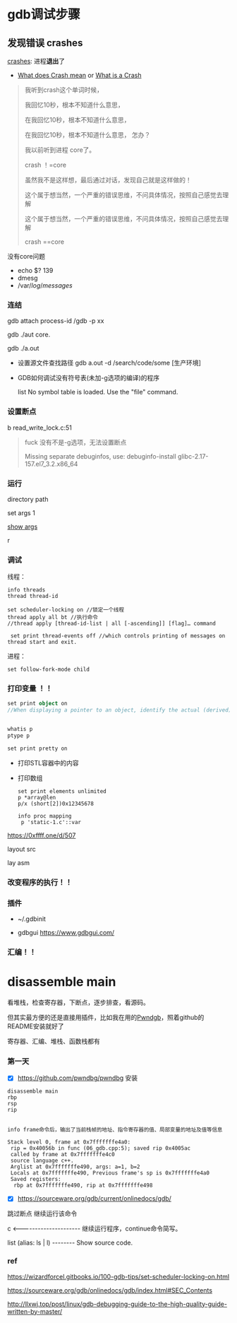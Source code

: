 # gdb调试步骤

## 发现错误  crashes



 [crashes](https://en.wikipedia.org/wiki/Crash_(computing)): 进程**退出**了

- [What does Crash mean](https://www.techopedia.com/definition/13399/crash) or [What is a Crash](https://www.techopedia.com/definition/13399/crash)

> 我听到crash这个单词时候，
>
> 我回忆10秒，根本不知道什么意思，
>
> 在我回忆10秒，根本不知道什么意思，
>
> 在我回忆10秒，根本不知道什么意思， 怎办？
>
> 我以前听到进程 core了。
>
> crash ！=core
>
> 虽然我不是这样想，最后通过对话，发现自己就是这样做的！
>
> 
>
> 这个属于想当然，一个严重的错误思维，不问具体情况，按照自己感觉去理解
>
> 这个属于想当然，一个严重的错误思维，不问具体情况，按照自己感觉去理解
>
> crash ==core



没有core问题

- echo $? 139  
- dmesg 
- /var/*log*/*messages*







### 连结



gdb attach process-id /gdb -p xx

gdb ./aut  core.

gdb ./a.out



- 设置源文件查找路径 gdb  a.out -d /search/code/some [生产环境]

- GDB如何调试没有符号表(未加-g选项的编译)的程序

  list
  No symbol table is loaded.  Use the "file" command.
  
  

### 设置断点



b read_write_lock.c:51



> fuck 没有不是-g选项，无法设置断点
>
> Missing separate debuginfos, use: debuginfo-install glibc-2.17-157.el7_3.2.x86_64

### 运行

 directory  path

set args 1

[show args](https://sourceware.org/gdb/onlinedocs/gdb/Arguments.html#Arguments)

r

### 调试

线程：

```shell
info threads
thread thread-id

set scheduler-locking on //锁定一个线程
thread apply all bt //执行命令 
//thread apply [thread-id-list | all [-ascending]] [flag]… command

 set print thread-events off //which controls printing of messages on thread start and exit.
```



进程：

```
set follow-fork-mode child
```

### 打印变量 ！！

```scala
set print object on 
//When displaying a pointer to an object, identify the actual (derived) type of the object rather than the declared type, using the virtual function table


whatis p
ptype p

set print pretty on
```



- 打印STL容器中的内容

- 打印数组

  ```
  set print elements unlimited
  p *array@len
  p/x (short[2])0x12345678
   
  info proc mapping
   p 'static-1.c'::var
  ```





https://0xffff.one/d/507



layout src



lay asm

### 改变程序的执行！！

### 插件

- ~/.gdbinit 

- gdbgui https://www.gdbgui.com/

  

### 汇编！！

# disassemble main 





看堆栈，检查寄存器，下断点，逐步排查，看源码。



但其实最方便的还是直接用插件，比如我在用的[Pwndgb](https://github.com/pwndbg/pwndbg)，照着github的README安装就好了



寄存器、汇编、堆栈、函数栈都有



### 第一天



- [x]  https://github.com/pwndbg/pwndbg 安装



```string
disassemble main 
rbp
rsp
rip


info frame命令后，输出了当前栈帧的地址、指令寄存器的值、局部变量的地址及值等信息

Stack level 0, frame at 0x7fffffffe4a0:
 rip = 0x40056b in func (06_gdb.cpp:5); saved rip 0x4005ac
 called by frame at 0x7fffffffe4c0
 source language c++.
 Arglist at 0x7fffffffe490, args: a=1, b=2
 Locals at 0x7fffffffe490, Previous frame's sp is 0x7fffffffe4a0
 Saved registers:
  rbp at 0x7fffffffe490, rip at 0x7fffffffe498
```



- [x]  https://sourceware.org/gdb/current/onlinedocs/gdb/

跳过断点 继续运行该命令



c     <--------------------- 继续运行程序，continue命令简写。

list (alias: ls | l) -------- Show source code.








### ref



https://wizardforcel.gitbooks.io/100-gdb-tips/set-scheduler-locking-on.html

https://sourceware.org/gdb/onlinedocs/gdb/index.html#SEC_Contents

http://llxwj.top/post/linux/gdb-debugging-guide-to-the-high-quality-guide-written-by-master/

